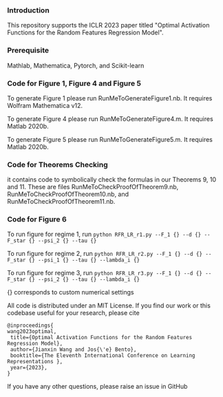 
### Introduction
This repository supports the ICLR 2023 paper titled "Optimal Activation Functions for the Random Features Regression Model".

### Prerequisite
Mathlab, Mathematica, Pytorch, and Scikit-learn

### Code for Figure 1, Figure 4 and Figure 5
To generate Figure 1 please run RunMeToGenerateFigure1.nb. It requires Wolfram Mathematica v12.	

To generate Figure 4 please run RunMeToGenerateFigure4.m. It requires Matlab 2020b.	

To generate Figure 5 please run RunMeToGenerateFigure5.m. It requires Matlab 2020b.	

### Code for Theorems Checking
it contains code to symbolically check the formulas in our Theorems 9, 10 and 11.
These are files RunMeToCheckProofOfTheorem9.nb, RunMeToCheckProofOfTheorem10.nb, and RunMeToCheckProofOfTheorem11.nb.

### Code for Figure 6
To run figure for regime 1, run
`python RFR_LR_r1.py --F_1 {} --d {} --F_star {} --psi_2 {} --tau {}`

To run figure for regime 2, run
`python RFR_LR_r2.py --F_1 {} --d {} --F_star {} --psi_1 {} --tau {} --lambda_i {}`

To run figure for regime 3, run
`python RFR_LR_r3.py --F_1 {} --d {} --F_star {} --psi_2 {} --tau {} --lambda_i {}`

{} corresponds to custom numerical settings

All code is distributed under an MIT License. If you find our work or this codebase useful for your research, please cite

```
@inproceedings{
wang2023optimal,
 title={Optimal Activation Functions for the Random Features Regression Model},
 author={Jianxin Wang and Jos{\'e} Bento},
 booktitle={The Eleventh International Conference on Learning Representations },
 year={2023},
}
```
If you have any other questions, please raise an issue in GitHub

